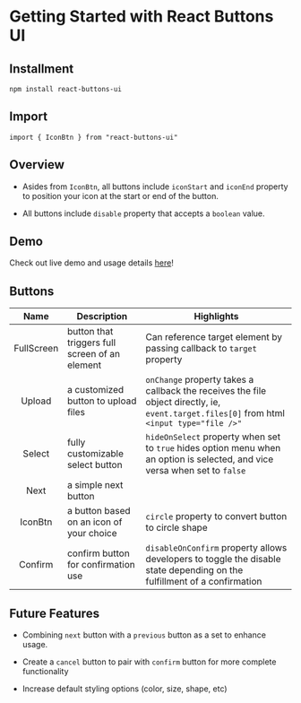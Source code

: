 # Getting Started with React Buttons UI

## Installment

`npm install react-buttons-ui`

## Import

`import { IconBtn } from "react-buttons-ui"`

## Overview

- Asides from `IconBtn`, all buttons include `iconStart` and `iconEnd` property to position your icon at the start or end of the button.

- All buttons include `disable` property that accepts a `boolean` value.

## Demo

Check out live demo and usage details [here](https://button-ui.web.app/ "react buttons ui")!

## Buttons

|    Name    | Description                                    | Highlights                                                                                                                                |
| :--------: | ---------------------------------------------- | ----------------------------------------------------------------------------------------------------------------------------------------- |
| FullScreen | button that triggers full screen of an element | Can reference target element by passing callback to `target` property                                                                     |
|   Upload   | a customized button to upload files            | `onChange` property takes a callback the receives the file object directly, ie, `event.target.files[0]` from html `<input type="file />"` |
|   Select   | fully customizable select button               | `hideOnSelect` property when set to `true` hides option menu when an option is selected, and vice versa when set to `false`               |
|    Next    | a simple next button                           |                                                                                                                                           |
|  IconBtn   | a button based on an icon of your choice       | `circle` property to convert button to circle shape                                                                                       |
|  Confirm   | confirm button for confirmation use            | `disableOnConfirm` property allows developers to toggle the disable state depending on the fulfillment of a confirmation                  |

## Future Features

- Combining `next` button with a `previous` button as a set to enhance usage.

- Create a `cancel` button to pair with `confirm` button for more complete functionality

- Increase default styling options (color, size, shape, etc)
